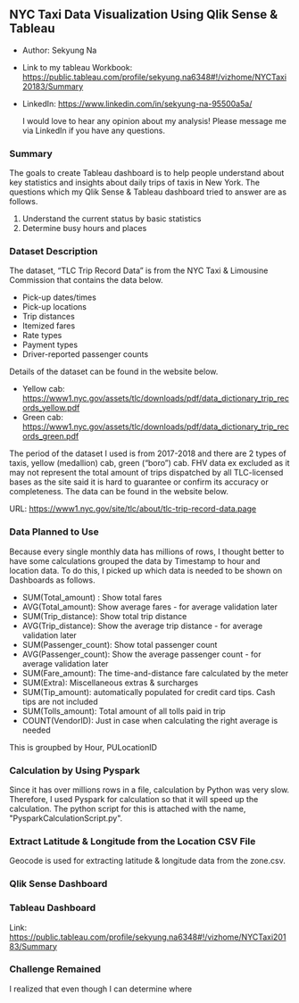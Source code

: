## NYC Taxi Data Visualization Using Qlik Sense & Tableau
- Author: Sekyung Na
- Link to my tableau Workbook: https://public.tableau.com/profile/sekyung.na6348#!/vizhome/NYCTaxi20183/Summary
- LinkedIn: https://www.linkedin.com/in/sekyung-na-95500a5a/

  I would love to hear any opinion about my analysis! Please message me via LinkedIn if you have any questions.


### Summary 
The goals to create Tableau dashboard is to help people understand about key statistics and insights about daily trips of taxis in New York. The questions which my Qlik Sense & Tableau dashboard tried to answer are as follows.

1)	Understand the current status by basic statistics
2)	Determine busy hours and places 


### Dataset Description
The dataset, “TLC Trip Record Data” is from the NYC Taxi & Limousine Commission that contains the data below.

-	Pick-up dates/times
-	Pick-up locations
-	Trip distances
-	Itemized fares
-	Rate types
-	Payment types
-	Driver-reported passenger counts

Details of the dataset can be found in the website below.
-	Yellow cab: https://www1.nyc.gov/assets/tlc/downloads/pdf/data_dictionary_trip_records_yellow.pdf
-	Green cab: https://www1.nyc.gov/assets/tlc/downloads/pdf/data_dictionary_trip_records_green.pdf

The period of the dataset I used is from 2017-2018 and there are 2 types of taxis, yellow (medallion) cab, green (“boro”) cab. FHV data ex excluded as it may not represent the total amount of trips dispatched by all TLC-licensed bases as the site said it is hard to guarantee or confirm its accuracy or completeness. The data can be found in the website below.

URL: https://www1.nyc.gov/site/tlc/about/tlc-trip-record-data.page


### Data Planned to Use
Because every single monthly data has millions of rows, I thought better to have some calculations grouped the data by Timestamp to hour and location data. To do this, I picked up which data is needed to be shown on Dashboards as follows.

-	SUM(Total_amount) : Show total fares
-	AVG(Total_amount): Show average fares - for average validation later
-	SUM(Trip_distance): Show total trip distance
-	AVG(Trip_distance): Show the average trip distance - for average validation later
-	SUM(Passenger_count): Show total passenger count
-	AVG(Passenger_count): Show the average passenger count - for average validation later
-	SUM(Fare_amount): The time-and-distance fare calculated by the meter
-	SUM(Extra): Miscellaneous extras & surcharges
-	SUM(Tip_amount): automatically populated for credit card tips. Cash tips are not included
-	SUM(Tolls_amount): Total amount of all tolls paid in trip  
-	COUNT(VendorID): Just in case when calculating the right average is needed

This is groupbed by Hour, PULocationID


### Calculation by Using Pyspark 
Since it has over millions rows in a file, calculation by Python was very slow. Therefore, I used Pyspark for calculation so that it will speed up the calculation.
The python script for this is attached with the name, "PysparkCalculationScript.py".


### Extract Latitude & Longitude from the Location CSV File 
Geocode is used for extracting latitude & longitude data from the zone.csv.


### Qlik Sense Dashboard


### Tableau Dashboard
Link: https://public.tableau.com/profile/sekyung.na6348#!/vizhome/NYCTaxi20183/Summary


### Challenge Remained
I realized that even though I can determine where 
